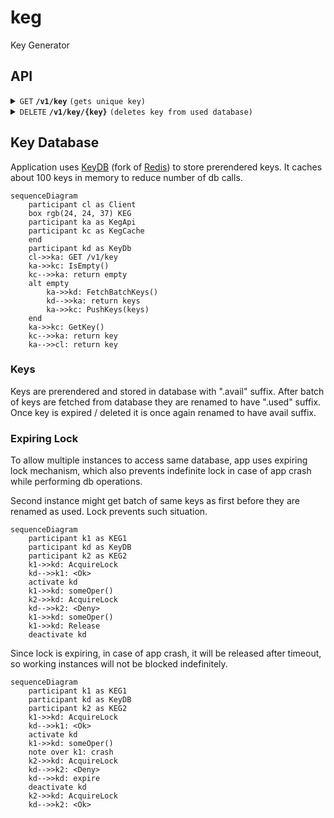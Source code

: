 # keg
Key Generator
## API
<details>
 <summary><code>GET</code> <code><b>/v1/key</b></code> <code>(gets unique key)</code></summary>

##### Responses

> | http code     | content-type                      | response                                                            |
> |---------------|-----------------------------------|---------------------------------------------------------------------|
> | `201`         | `application/json`        | {"data":{"key":"12ab"}}                                            |

##### Example cURL

> ```bash
> curl -v -XGET -H "Content-type: application/json" localhost:8080/v1/key
> ```

</details>

<details>
 <summary><code>DELETE</code> <code><b>/v1/key/{key}</b></code> <code>(deletes key from used database)</code></summary>

##### Parameters

> | name              |  type     | data type      | description                         |
> |-------------------|-----------|----------------|-------------------------------------|
> | `key`             |  required | string         | Key to delete        |

##### Responses

> | http code     | content-type                      | response                                                            |
> |---------------|-----------------------------------|---------------------------------------------------------------------|
> | `204`         | `application/json`        |                                                                     |
> | `404`         | `application/json`        | {"error":"not found"}                                               |

##### Example cURL

> ```bash
> curl -v -XDELETE -H "Content-type: application/json" localhost:8080/v1/key/12ab
> ```

</details>

## Key Database
Application uses [KeyDB](https://docs.keydb.dev/) (fork of [Redis](https://redis.io/)) to store prerendered keys. It caches about 100 keys in memory to reduce number of db calls.
```mermaid
sequenceDiagram
    participant cl as Client
    box rgb(24, 24, 37) KEG
    participant ka as KegApi
    participant kc as KegCache
    end
    participant kd as KeyDb
    cl->>ka: GET /v1/key
    ka->>kc: IsEmpty()
    kc-->>ka: return empty
    alt empty
        ka->>kd: FetchBatchKeys()
        kd-->>ka: return keys
        ka->>kc: PushKeys(keys)
    end
    ka->>kc: GetKey()
    kc-->>ka: return key
    ka-->>cl: return key
```
### Keys
Keys are prerendered and stored in database with ".avail" suffix. After batch of keys are fetched from database they are renamed to have ".used" suffix.
Once key is expired / deleted it is once again renamed to have avail suffix.
### Expiring Lock
To allow multiple instances to access same database, app uses expiring lock mechanism, which also prevents indefinite lock in case of app crash while performing db operations.

Second instance might get batch of same keys as first before they are renamed as used. Lock prevents such situation.
```mermaid
sequenceDiagram
    participant k1 as KEG1
    participant kd as KeyDB
    participant k2 as KEG2
    k1->>kd: AcquireLock
    kd-->>k1: <Ok>
    activate kd
    k1->>kd: someOper()
    k2->>kd: AcquireLock
    kd-->>k2: <Deny>
    k1->>kd: someOper()
    k1->>kd: Release
    deactivate kd
```
Since lock is expiring, in case of app crash, it will be released after timeout, so working instances will not be blocked indefinitely.
```mermaid
sequenceDiagram
    participant k1 as KEG1
    participant kd as KeyDB
    participant k2 as KEG2
    k1->>kd: AcquireLock
    kd-->>k1: <Ok>
    activate kd
    k1->>kd: someOper()
    note over k1: crash
    k2->>kd: AcquireLock
    kd-->>k2: <Deny>
    kd-->>kd: expire
    deactivate kd
    k2->>kd: AcquireLock
    kd-->>k2: <Ok>
```
